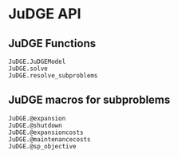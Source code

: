 # JuDGE API

## JuDGE Functions
```@docs
JuDGE.JuDGEModel
JuDGE.solve
JuDGE.resolve_subproblems
```

## JuDGE macros for subproblems
```@docs
JuDGE.@expansion
JuDGE.@shutdown
JuDGE.@expansioncosts
JuDGE.@maintenancecosts
JuDGE.@sp_objective
```
